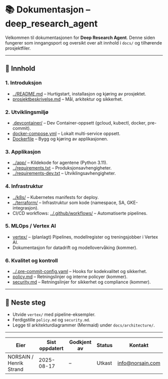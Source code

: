 # 📚 Dokumentasjon – deep_research_agent

Velkommen til dokumentasjonen for **Deep Research Agent**.
Denne siden fungerer som inngangsport og oversikt over alt innhold i `docs/` og tilhørende prosjektfiler.

---

## 📖 Innhold

### 1. Introduksjon
- [../README.md](../README.md) – Hurtigstart, installasjon og kjøring av prosjektet.
- [prosjektbeskrivelse.md](./prosjektbeskrivelse.md) – Mål, arkitektur og sikkerhet.

### 2. Utviklingsmiljø
- [.devcontainer/](../.devcontainer/) – Dev Container-oppsett (gcloud, kubectl, docker, pre-commit).
- [docker-compose.yml](../docker-compose.yml) – Lokalt multi-service oppsett.
- [Dockerfile](../Dockerfile) – Bygg og kjøring av applikasjonen.

### 3. Applikasjon
- [../app/](../app/) – Kildekode for agentene (Python 3.11).
- [../requirements.txt](../requirements.txt) – Produksjonsavhengigheter.
- [../requirements-dev.txt](../requirements-dev.txt) – Utviklingsavhengigheter.

### 4. Infrastruktur
- [../k8s/](../k8s/) – Kubernetes manifests for deploy.
- [../terraform/](../terraform/) – Infrastruktur som kode (namespace, SA, GKE-integrasjon).
- CI/CD workflows: [../.github/workflows/](../.github/workflows/) – Automatiserte pipelines.

### 5. MLOps / Vertex AI
- [vertex/](./vertex/) – (planlagt) Pipelines, modellregister og treningsjobber i Vertex AI.
- Dokumentasjon for datadrift og modellovervåking (kommer).

### 6. Kvalitet og kontroll
- [../.pre-commit-config.yaml](../.pre-commit-config.yaml) – Hooks for kodekvalitet og sikkerhet.
- [policy.md](./policy.md) – Retningslinjer og interne policyer (kommer).
- [security.md](./security.md) – Retningslinjer for sikkerhet og compliance (kommer).

---

## 📅 Neste steg
- Utvide `vertex/` med pipeline-eksempler.
- Ferdigstille `policy.md` og `security.md`.
- Legge til arkitekturdiagrammer (Mermaid) under `docs/architecture/`.

---

| Eier | Sist oppdatert | Godkjent av | Status | Kontakt |
|---|---|---|---|---|
| NORSAIN / Henrik Strand | 2025-08-17 | – | Utkast | info@norsain.com |
